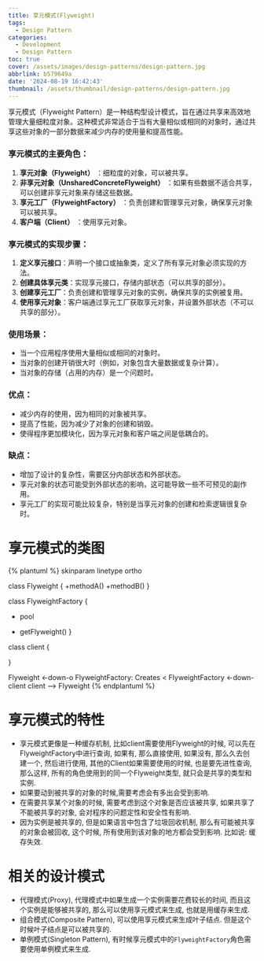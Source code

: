 ```yaml
---
title: 享元模式(Flyweight)
tags:
  - Design Pattern
categories:
  - Development
  - Design Pattern
toc: true
cover: /assets/images/design-patterns/design-pattern.jpg
abbrlink: b579649a
date: '2024-08-19 16:42:43'
thumbnail: /assets/thumbnail/design-patterns/design-pattern.jpg
---
```


享元模式（Flyweight Pattern）是一种结构型设计模式，旨在通过共享来高效地管理大量细粒度对象。这种模式非常适合于当有大量相似或相同的对象时，通过共享这些对象的一部分数据来减少内存的使用量和提高性能。

<!-- more -->
### 享元模式的主要角色：

1. **享元对象（Flyweight）** ：细粒度的对象，可以被共享。
2. **非享元对象（UnsharedConcreteFlyweight）** ：如果有些数据不适合共享，可以创建非享元对象来存储这些数据。
3. **享元工厂（FlyweightFactory）** ：负责创建和管理享元对象，确保享元对象可以被共享。
4. **客户端（Client）** ：使用享元对象。

### 享元模式的实现步骤：

1. **定义享元接口**：声明一个接口或抽象类，定义了所有享元对象必须实现的方法。
2. **创建具体享元类**：实现享元接口，存储内部状态（可以共享的部分）。
3. **创建享元工厂**：负责创建和管理享元对象的实例，确保共享的实例被复用。
4. **使用享元对象**：客户端通过享元工厂获取享元对象，并设置外部状态（不可以共享的部分）。

### 使用场景：

* 当一个应用程序使用大量相似或相同的对象时。
* 当对象的创建开销很大时（例如，对象包含大量数据或复杂计算）。
* 当对象的存储（占用的内存）是一个问题时。

### 优点：

* 减少内存的使用，因为相同的对象被共享。
* 提高了性能，因为减少了对象的创建和销毁。
* 使得程序更加模块化，因为享元对象和客户端之间是低耦合的。

### 缺点：

* 增加了设计的复杂性，需要区分内部状态和外部状态。
* 享元对象的状态可能受到外部状态的影响，这可能导致一些不可预见的副作用。
* 享元工厂的实现可能比较复杂，特别是当享元对象的创建和检索逻辑很复杂时。

# 享元模式的类图

{% plantuml %}
skinparam linetype ortho

class Flyweight {
+methodA()
+methodB()
}

class FlyweightFactory {
- pool
+ getFlyweight()
}

class client {

}

Flyweight <-down-o FlyweightFactory: Creates <
FlyweightFactory <-down- client 
client --> Flyweight
{% endplantuml %}



# 享元模式的特性

* 享元模式更像是一种缓存机制, 比如client需要使用Flyweight的时候, 可以先在FlyweightFactory中进行查询, 如果有, 那么直接使用, 如果没有, 那么久去创建一个, 然后进行使用, 其他的Client如果需要使用的时候, 也是要先进性查询, 那么这样, 所有的角色使用到的同一个Flyweight类型, 就只会是共享的类型和实例.
* 如果要动到被共享的对象的时候,需要考虑会有多出会受到影响.
* 在需要共享某个对象的时候, 需要考虑到这个对象是否应该被共享, 如果共享了不能被共享的对象, 会对程序的问题定性和安全性有影响.
* 因为实例是被共享的, 但是如果语言中包含了垃圾回收机制, 那么有可能被共享的对象会被回收, 这个时候, 所有使用到该对象的地方都会受到影响. 比如说: 缓存失效.

# 相关的设计模式

* 代理模式(Proxy), 代理模式中如果生成一个实例需要花费较长的时间, 而且这个实例是能够被共享的, 那么可以使用享元模式来生成, 也就是用缓存来生成.
* 组合模式(Composite Pattern), 可以使用享元模式来生成叶子结点. 但是这个时候叶子结点是可以被共享的.
* 单例模式(Singleton Pattern), 有时候享元模式中的`FlyweightFactory`角色需要使用单例模式来生成.


